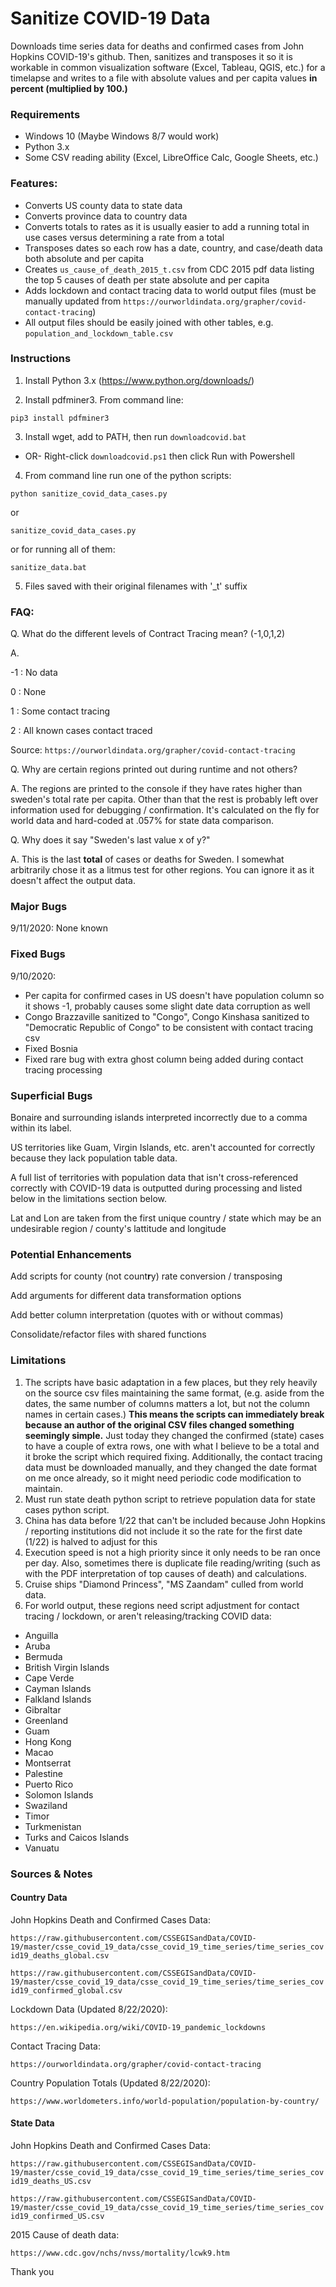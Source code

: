 # Sanitize COVID-19 Data

Downloads time series data for deaths and confirmed cases from John Hopkins COVID-19's github. 
Then, sanitizes and transposes it so it is workable in common visualization software (Excel, Tableau, QGIS, etc.) for a timelapse and writes to a file with absolute values and per capita values **in percent (multiplied by 100.)**

### Requirements

- Windows 10 (Maybe Windows 8/7 would work)
- Python 3.x
- Some CSV reading ability (Excel, LibreOffice Calc, Google Sheets, etc.)

### Features:
- Converts US county data to state data
- Converts province data to country data 
- Converts totals to rates as it is usually easier to add a running total in use cases versus determining a rate from a total
- Transposes dates so each row has a date, country, and case/death data both absolute and per capita
- Creates `us_cause_of_death_2015_t.csv` from CDC 2015 pdf data listing the top 5 causes of death per state absolute and per capita
- Adds lockdown and contact tracing data to world output files (must be manually updated from `https://ourworldindata.org/grapher/covid-contact-tracing`)
- All output files should be easily joined with other tables, e.g. `population_and_lockdown_table.csv`

### Instructions

1. Install Python 3.x
(https://www.python.org/downloads/)

2. Install pdfminer3. From command line:

`pip3 install pdfminer3`

3. Install wget, add to PATH, then run `downloadcovid.bat`
- OR-
Right-click `downloadcovid.ps1` then click Run with Powershell

4. From command line run one of the python scripts:

`python sanitize_covid_data_cases.py`

or

`sanitize_covid_data_cases.py`

or for running all of them:

`sanitize_data.bat`

5. Files saved with their original filenames with '_t' suffix

### FAQ:
Q. What do the different levels of Contract Tracing mean? (-1,0,1,2)

A.

-1 : No data

0 : None

1 : Some contact tracing

2 : All known cases contact traced

Source: `https://ourworldindata.org/grapher/covid-contact-tracing`

Q. Why are certain regions printed out during runtime and not others?

A. The regions are printed to the console if they have rates higher than sweden's total rate per capita. Other than that the rest is probably left over information used for debugging / confirmation. It's calculated on the fly for world data and hard-coded at .057% for state data comparison.

Q. Why does it say "Sweden's last value x of y?"

A. This is the last **total** of cases or deaths for Sweden. I somewhat arbitrarily chose it as a litmus test for other regions. You can ignore it as it doesn't affect the output data.

### Major Bugs
9/11/2020: None known

### Fixed Bugs
9/10/2020:
- Per capita for confirmed cases in US doesn't have population column so it shows -1, probably causes some slight date data corruption as well
- Congo Brazzaville sanitized to "Congo", Congo Kinshasa sanitized to "Democratic Republic of Congo" to be consistent with contact tracing csv
- Fixed Bosnia
- Fixed rare bug with extra ghost column being added during contact tracing processing

### Superficial Bugs
Bonaire and surrounding islands interpreted incorrectly due to a comma within its label.

US territories like Guam, Virgin Islands, etc. aren't accounted for correctly because they lack population table data.

A full list of territories with population data that isn't cross-referenced correctly with COVID-19 data is outputted during processing and listed below in the limitations section below.

Lat and Lon are taken from the first unique country / state which may be an undesirable region / county's lattitude and longitude

### Potential Enhancements
Add scripts for county (not count**r**y) rate conversion / transposing

Add arguments for different data transformation options

Add better column interpretation (quotes with or without commas)

Consolidate/refactor files with shared functions

### Limitations
1. The scripts have basic adaptation in a few places, but they rely heavily on the source csv files maintaining the same format, (e.g. aside from the dates, the same number of columns matters a lot, but not the column names in certain cases.) **This means the scripts can immediately break because an author of the original CSV files changed something seemingly simple.** Just today they changed the confirmed (state) cases to have a couple of extra rows, one with what I believe to be a total and it broke the script which required fixing. Additionally, the contact tracing data must be downloaded manually, and they changed the date format on me once already, so it might need periodic code modification to maintain.
2. Must run state death python script to retrieve population data for state cases python script.
3. China has data before 1/22 that can't be included because John Hopkins / reporting institutions did not include it so the rate for the first date (1/22) is halved to adjust for this
4. Execution speed is not a high priority since it only needs to be ran once per day. Also, sometimes there is duplicate file reading/writing (such as with the PDF interpretation of top causes of death) and calculations.
5. Cruise ships "Diamond Princess", "MS Zaandam" culled from world data.
6. For world output, these regions need script adjustment for contact tracing / lockdown, or aren't releasing/tracking COVID data:
- Anguilla
- Aruba
- Bermuda
- British Virgin Islands
- Cape Verde
- Cayman Islands
- Falkland Islands
- Gibraltar
- Greenland
- Guam
- Hong Kong
- Macao
- Montserrat
- Palestine
- Puerto Rico
- Solomon Islands
- Swaziland
- Timor
- Turkmenistan
- Turks and Caicos Islands
- Vanuatu



### Sources & Notes
#### Country Data

John Hopkins Death and Confirmed Cases Data:

`https://raw.githubusercontent.com/CSSEGISandData/COVID-19/master/csse_covid_19_data/csse_covid_19_time_series/time_series_covid19_deaths_global.csv` 

`https://raw.githubusercontent.com/CSSEGISandData/COVID-19/master/csse_covid_19_data/csse_covid_19_time_series/time_series_covid19_confirmed_global.csv` 

Lockdown Data (Updated 8/22/2020):

`https://en.wikipedia.org/wiki/COVID-19_pandemic_lockdowns`

Contact Tracing Data:

`https://ourworldindata.org/grapher/covid-contact-tracing`

Country Population Totals (Updated 8/22/2020):

`https://www.worldometers.info/world-population/population-by-country/`


#### State Data

John Hopkins Death and Confirmed Cases Data:

`https://raw.githubusercontent.com/CSSEGISandData/COVID-19/master/csse_covid_19_data/csse_covid_19_time_series/time_series_covid19_deaths_US.csv` 

`https://raw.githubusercontent.com/CSSEGISandData/COVID-19/master/csse_covid_19_data/csse_covid_19_time_series/time_series_covid19_confirmed_US.csv` 

2015 Cause of death data:

`https://www.cdc.gov/nchs/nvss/mortality/lcwk9.htm`

Thank you